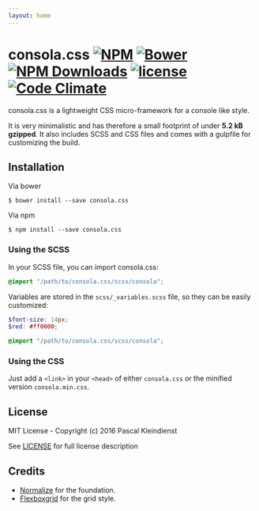 ```yaml
---
layout: home
---
```

# consola.css [![NPM][icon-npm]][link-npm] [![Bower][icon-bower]][link-bower] [![NPM Downloads][icon-npm-dt]][link-npm] [![license][icon-license]][link-license] [![Code Climate][icon-codeclimate]][link-codeclimate]
consola.css is a lightweight CSS micro-framework for a console like style.

It is very minimalistic and has therefore a small footprint of under **5.2 kB gzipped**.
It also includes SCSS and CSS files and comes with a gulpfile for customizing the build.

## Installation

Via bower
 ```
 $ bower install --save consola.css
 ```

Via npm
 ```
 $ npm install --save consola.css
 ```

### Using the SCSS

In your SCSS file, you can import consola.css:

```scss
@import "/path/to/consola.css/scss/consola";
```

Variables are stored in the `scss/_variables.scss` file, so they can be easily customized:
```scss
$font-size: 14px;
$red: #ff0000;

@import "/path/to/consola.css/scss/consola";
```

### Using the CSS
Just add a `<link>` in your `<head>` of either `consola.css` or
the minified version `consola.min.css`.

## License
MIT License - Copyright (c) 2016 Pascal Kleindienst

See [LICENSE](LICENSE) for full license description

## Credits
* [Normalize](http://necolas.github.io/normalize.css) for the foundation.
* [Flexboxgrid](https://github.com/kristoferjoseph/flexboxgrid) for the grid style.


[icon-codeclimate]: https://api.codeclimate.com/v1/badges/7fe8ca1359f70a009a19/maintainability
[link-codeclimate]: https://codeclimate.com/github/PascalKleindienst/consola.css/maintainability
[icon-license]: https://img.shields.io/github/license/PascalKleindienst/consola.css.svg?style=flat-square
[link-license]: https://raw.githubusercontent.com/PascalKleindienst/consola.css/master/LICENSE
[icon-npm]: https://img.shields.io/npm/v/consola.css.svg?style=flat-square
[link-npm]: https://www.npmjs.com/package/consola.css
[icon-npm-dt]: https://img.shields.io/npm/dt/consola.css.svg?style=flat-square
[icon-bower]: https://img.shields.io/bower/v/consola.css.svg?style=flat-square
[link-bower]: https://github.com/PascalKleindienst/consola.css